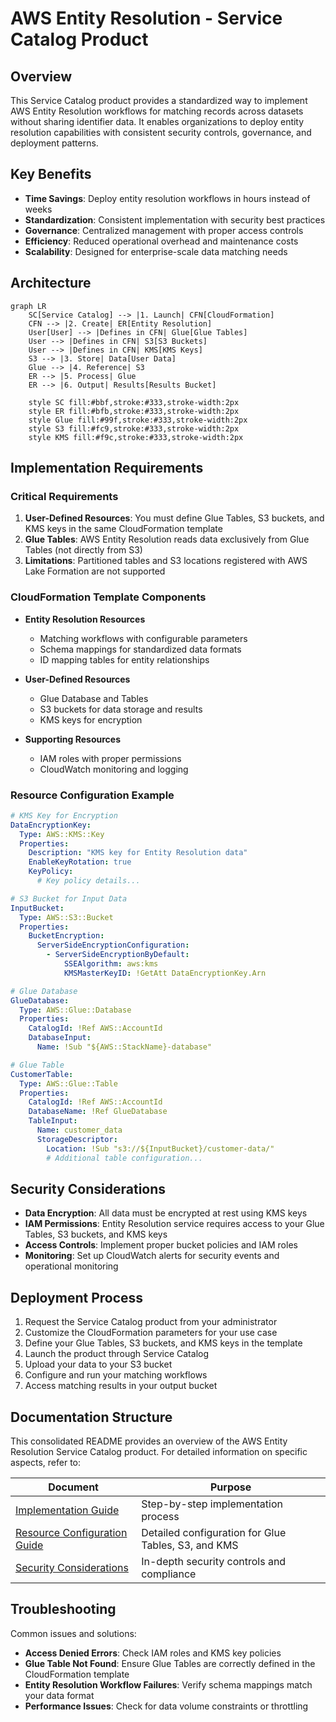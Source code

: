 # AWS Entity Resolution - Service Catalog Product

## Overview

This Service Catalog product provides a standardized way to implement AWS Entity Resolution workflows for matching records across datasets without sharing identifier data. It enables organizations to deploy entity resolution capabilities with consistent security controls, governance, and deployment patterns.

## Key Benefits

- **Time Savings**: Deploy entity resolution workflows in hours instead of weeks
- **Standardization**: Consistent implementation with security best practices
- **Governance**: Centralized management with proper access controls
- **Efficiency**: Reduced operational overhead and maintenance costs
- **Scalability**: Designed for enterprise-scale data matching needs

## Architecture

```mermaid
graph LR
    SC[Service Catalog] --> |1. Launch| CFN[CloudFormation]
    CFN --> |2. Create| ER[Entity Resolution]
    User[User] --> |Defines in CFN| Glue[Glue Tables]
    User --> |Defines in CFN| S3[S3 Buckets]
    User --> |Defines in CFN| KMS[KMS Keys]
    S3 --> |3. Store| Data[User Data]
    Glue --> |4. Reference| S3
    ER --> |5. Process| Glue
    ER --> |6. Output| Results[Results Bucket]
    
    style SC fill:#bbf,stroke:#333,stroke-width:2px
    style ER fill:#bfb,stroke:#333,stroke-width:2px
    style Glue fill:#99f,stroke:#333,stroke-width:2px
    style S3 fill:#fc9,stroke:#333,stroke-width:2px
    style KMS fill:#f9c,stroke:#333,stroke-width:2px
```

## Implementation Requirements

### Critical Requirements

1. **User-Defined Resources**: You must define Glue Tables, S3 buckets, and KMS keys in the same CloudFormation template
2. **Glue Tables**: AWS Entity Resolution reads data exclusively from Glue Tables (not directly from S3)
3. **Limitations**: Partitioned tables and S3 locations registered with AWS Lake Formation are not supported

### CloudFormation Template Components

* **Entity Resolution Resources**
  * Matching workflows with configurable parameters
  * Schema mappings for standardized data formats
  * ID mapping tables for entity relationships

* **User-Defined Resources**
  * Glue Database and Tables
  * S3 buckets for data storage and results
  * KMS keys for encryption

* **Supporting Resources**
  * IAM roles with proper permissions
  * CloudWatch monitoring and logging

### Resource Configuration Example

```yaml
# KMS Key for Encryption
DataEncryptionKey:
  Type: AWS::KMS::Key
  Properties:
    Description: "KMS key for Entity Resolution data"
    EnableKeyRotation: true
    KeyPolicy:
      # Key policy details...

# S3 Bucket for Input Data
InputBucket:
  Type: AWS::S3::Bucket
  Properties:
    BucketEncryption:
      ServerSideEncryptionConfiguration:
        - ServerSideEncryptionByDefault:
            SSEAlgorithm: aws:kms
            KMSMasterKeyID: !GetAtt DataEncryptionKey.Arn

# Glue Database
GlueDatabase:
  Type: AWS::Glue::Database
  Properties:
    CatalogId: !Ref AWS::AccountId
    DatabaseInput:
      Name: !Sub "${AWS::StackName}-database"

# Glue Table
CustomerTable:
  Type: AWS::Glue::Table
  Properties:
    CatalogId: !Ref AWS::AccountId
    DatabaseName: !Ref GlueDatabase
    TableInput:
      Name: customer_data
      StorageDescriptor:
        Location: !Sub "s3://${InputBucket}/customer-data/"
        # Additional table configuration...
```

## Security Considerations

* **Data Encryption**: All data must be encrypted at rest using KMS keys
* **IAM Permissions**: Entity Resolution service requires access to your Glue Tables, S3 buckets, and KMS keys
* **Access Controls**: Implement proper bucket policies and IAM roles
* **Monitoring**: Set up CloudWatch alerts for security events and operational monitoring

## Deployment Process

1. Request the Service Catalog product from your administrator
2. Customize the CloudFormation parameters for your use case
3. Define your Glue Tables, S3 buckets, and KMS keys in the template
4. Launch the product through Service Catalog
5. Upload your data to your S3 bucket
6. Configure and run your matching workflows
7. Access matching results in your output bucket

## Documentation Structure

This consolidated README provides an overview of the AWS Entity Resolution Service Catalog product. For detailed information on specific aspects, refer to:

| Document | Purpose |
|----------|---------|
| [Implementation Guide](implementation-plan.md) | Step-by-step implementation process |
| [Resource Configuration Guide](resource-configuration-guide.md) | Detailed configuration for Glue Tables, S3, and KMS |
| [Security Considerations](security-considerations.md) | In-depth security controls and compliance |

## Troubleshooting

Common issues and solutions:

* **Access Denied Errors**: Check IAM roles and KMS key policies
* **Glue Table Not Found**: Ensure Glue Tables are correctly defined in the CloudFormation template
* **Entity Resolution Workflow Failures**: Verify schema mappings match your data format
* **Performance Issues**: Check for data volume constraints or throttling 